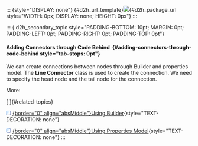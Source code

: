 ::: {style="DISPLAY: none"}
[](ms-xhelp:///?Id=d2h_url_template){#d2h_url_template}![](!package_url!){#d2h_package_url style="WIDTH: 0px; DISPLAY: none; HEIGHT: 0px"}
:::

::: {.d2h_secondary_topic style="PADDING-BOTTOM: 10pt; MARGIN: 0pt; PADDING-LEFT: 0pt; PADDING-RIGHT: 0pt; PADDING-TOP: 0pt"}
#### Adding Connectors through Code Behind  {#adding-connectors-through-code-behind style="tab-stops: 0pt"}

We can create connections between nodes through Builder and properties model. The **Line Connector** class is used to create the connection. We need to specify the head node and the tail node for the connection.

More:

[ ]{#related-topics}

[![](button.gif){border="0" align="absMiddle"}Using Builder](ms-xhelp:///?Id=ec15b36b-dddc-4fc2-add6-bbb2081eb4bf){style="TEXT-DECORATION: none"}

[![](button.gif){border="0" align="absMiddle"}Using Properties Model](ms-xhelp:///?Id=21d321ad-b65c-4965-a923-61e8313f6439){style="TEXT-DECORATION: none"}
:::
